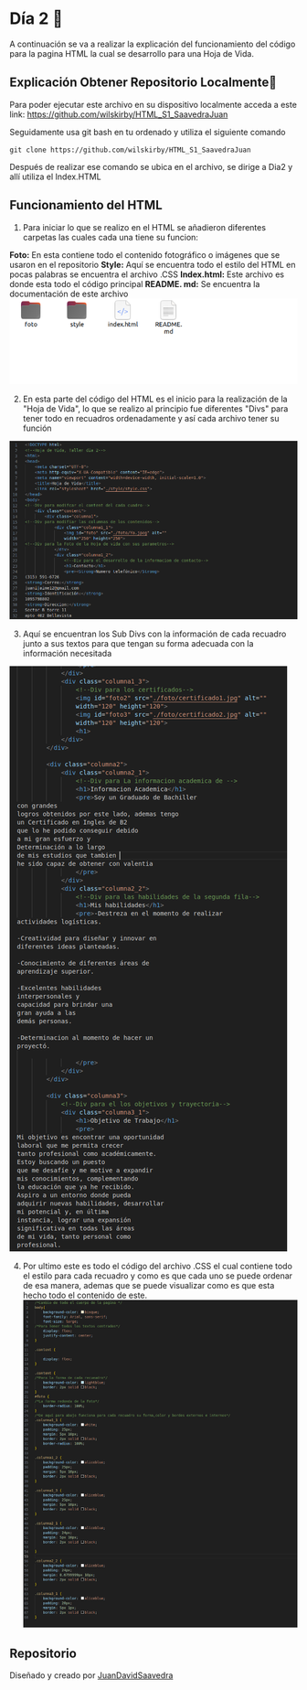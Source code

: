 # Día 2 🧐

A continuación se va a realizar la explicación del funcionamiento del código para la pagina HTML la cual se desarrollo para una Hoja de Vida.

## Explicación  Obtener Repositorio Localmente📡

Para poder ejecutar este archivo en su dispositivo localmente acceda a este link:  https://github.com/wilskirby/HTML_S1_SaavedraJuan

Seguidamente usa git bash en tu ordenado y utiliza el siguiente comando

    git clone https://github.com/wilskirby/HTML_S1_SaavedraJuan
Después de realizar ese comando se ubica en el archivo, se dirige a Dia2 y allí utiliza el Index.HTML

## Funcionamiento del HTML
1. Para iniciar lo que se realizo en el HTML se añadieron diferentes carpetas las cuales cada una tiene su funcion:

**Foto:** En esta contiene todo el contenido fotográfico o imágenes que se usaron en el repositorio
**Style:** Aquí se encuentra todo el estilo del HTML en pocas palabras se encuentra el archivo .CSS
**Index.html:** Este archivo es donde esta todo el código principal
**README. md:** Se encuentra la documentación de este archivo
![enter image description here](https://github.com/wilskirby/HTML_S1_SaavedraJuan/blob/main/Dia2/foto/doc4.png?raw=true)

2. En esta parte del código del HTML es el inicio para la realización de la "Hoja de Vida", lo que se realizo al principio fue diferentes "Divs" para tener todo en recuadros ordenadamente y así cada archivo tener su función

![enter image description her](https://github.com/wilskirby/HTML_S1_SaavedraJuan/blob/main/Dia2/foto/doc1.png?raw=true)

3.  Aquí se encuentran los Sub Divs con la información de cada recuadro junto a sus textos para que tengan su forma adecuada con la información necesitada

![enter image description here](https://github.com/wilskirby/HTML_S1_SaavedraJuan/blob/main/Dia2/foto/doc2.png?raw=true)

4.  Por ultimo este es todo el código del archivo .CSS el cual contiene todo el estilo para cada recuadro y como es que cada uno se puede ordenar de esa manera, ademas que se puede visualizar como es que esta hecho todo el contenido de este.
![enter image description here](https://github.com/wilskirby/HTML_S1_SaavedraJuan/blob/main/Dia2/foto/doc3.png?raw=true)


## Repositorio
Diseñado y creado por [JuanDavidSaavedra](https://github.com/wilskirby)
